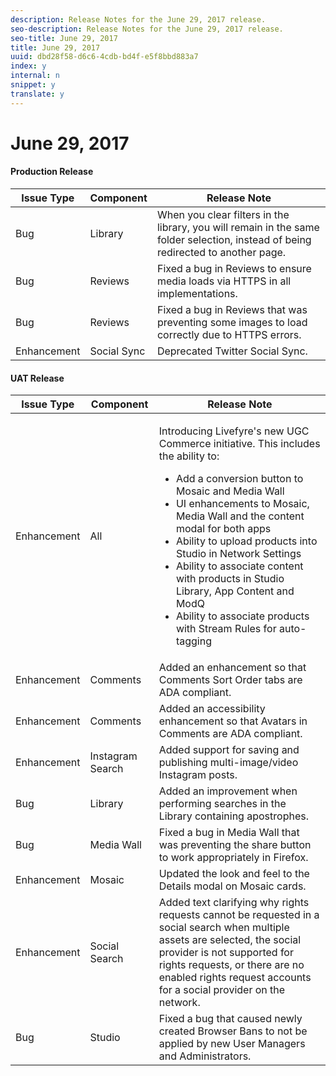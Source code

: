```yaml
---
description: Release Notes for the June 29, 2017 release.
seo-description: Release Notes for the June 29, 2017 release.
seo-title: June 29, 2017
title: June 29, 2017
uuid: dbd28f58-d6c6-4cdb-bd4f-e5f8bbd883a7
index: y
internal: n
snippet: y
translate: y
---
```


# June 29, 2017


#### Production Release
| **Issue Type** |**Component** |**Release Note** |
|---|---|---|
| Bug |Library |When you clear filters in the library, you will remain in the same folder selection, instead of being redirected to another page. |
| Bug |Reviews |Fixed a bug in Reviews to ensure media loads via HTTPS in all implementations. |
| Bug |Reviews |Fixed a bug in Reviews that was preventing some images to load correctly due to HTTPS errors. |
| Enhancement |Social Sync |Deprecated Twitter Social Sync. |


#### UAT Release
<table id="table_nv4_3hd_k1b">  
 <thead> 
  <tr> 
   <th class="entry"><b>Issue Type</b></th> 
   <th class="entry"><b>Component</b></th> 
   <th class="entry"><b>Release Note</b></th> 
  </tr> 
 </thead>
 <tbody> 
  <tr> 
   <td>Enhancement</td> 
   <td>All</td> 
   <td> <p>Introducing Livefyre's new UGC Commerce initiative. This includes the ability to:</p> 
    <ul id="ul_lkr_5hd_k1b"> 
     <li>Add a conversion button to Mosaic and Media Wall</li> 
     <li>UI enhancements to Mosaic, Media Wall and the content modal for both apps</li> 
     <li>Ability to upload products into Studio in Network Settings</li> 
     <li>Ability to associate content with products in Studio Library, App Content and ModQ</li> 
     <li>Ability to associate products with Stream Rules for auto-tagging</li> 
    </ul> </td> 
  </tr> 
  <tr> 
   <td>Enhancement</td> 
   <td>Comments</td> 
   <td>Added an enhancement so that Comments Sort Order tabs are ADA compliant.</td> 
  </tr> 
  <tr> 
   <td>Enhancement</td> 
   <td>Comments</td> 
   <td>Added an accessibility enhancement so that Avatars in Comments are ADA compliant.</td> 
  </tr> 
  <tr> 
   <td>Enhancement</td> 
   <td>Instagram Search</td> 
   <td>Added support for saving and publishing multi-image/video Instagram posts.</td> 
  </tr> 
  <tr> 
   <td>Bug</td> 
   <td>Library</td> 
   <td>Added an improvement when performing searches in the Library containing apostrophes.</td> 
  </tr> 
  <tr> 
   <td>Bug</td> 
   <td>Media Wall</td> 
   <td>Fixed a bug in Media Wall that was preventing the share button to work appropriately in Firefox.</td> 
  </tr> 
  <tr> 
   <td>Enhancement</td> 
   <td>Mosaic</td> 
   <td>Updated the look and feel to the Details modal on Mosaic cards.</td> 
  </tr> 
  <tr> 
   <td>Enhancement</td> 
   <td>Social Search</td> 
   <td>Added text clarifying why rights requests cannot be requested in a social search when multiple assets are selected, the social provider is not supported for rights requests, or there are no enabled rights request accounts for a social provider on the network.</td> 
  </tr> 
  <tr> 
   <td>Bug</td> 
   <td>Studio</td> 
   <td>Fixed a bug that caused newly created Browser Bans to not be applied by new User Managers and Administrators.</td> 
  </tr> 
 </tbody> 
</table>

